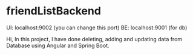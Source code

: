 # friendListBackend

UI: localhost:9002 (you can change this port)
BE: localhost:9001 (for db)

Hi,
In this project, I have done deleting, 
adding and updating data from Database using Angular and Spring Boot.
